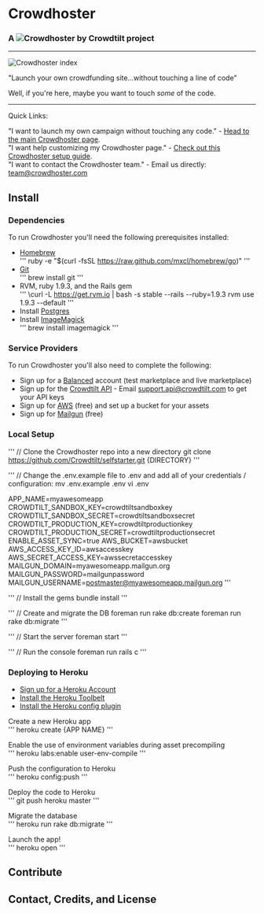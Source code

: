 # Crowdhoster 
### A ![Crowdhoster by Crowdtilt](/assets/by_crowdtilt.png) project
---

![Crowdhoster index](/assets/readmeScreenshot.png)

"Launch your own crowdfunding site...without touching a line of code"

Well, if you're here, maybe you want to touch *some* of the code.

---
Quick Links:

"I want to launch my own campaign without touching any code." - [Head to the main Crowdhoster page](http://crowdhoster.com).      
"I want help customizing my Crowdhoster page." - [Check out this Crowdhoster setup guide](http:crowdhostersetup.herokuapp.com).    
"I want to contact the Crowdhoster team." - Email us directly: [team@crowdhoster.com](mailto:team@crowdhoster.com)

## Install

### Dependencies

To run Crowdhoster you'll need the following prerequisites installed:

* [Homebrew](http://mxcl.github.io/homebrew/)    
'''
ruby -e "$(curl -fsSL https://raw.github.com/mxcl/homebrew/go)"
'''
* [Git](http://git-scm.com/)   
'''
brew install git
'''
* RVM, ruby 1.9.3, and the Rails gem    
'''
\curl -L https://get.rvm.io | bash -s stable --rails --ruby=1.9.3
rvm use 1.9.3 --default
'''
* Install [Postgres](https://devcenter.heroku.com/articles/heroku-postgresql#local-setup)    
* Install [ImageMagick](http://www.imagemagick.org/script/index.php)    
'''
brew install imagemagick
'''

### Service Providers

To run Crowdhoster you'll also need to complete the following:

* Sign up for a [Balanced](https://www.balancedpayments.com/) account (test marketplace and live marketplace)    
* Sign up for the [Crowdtilt API](https://www.crowdtilt.com/learn/developers) - Email [support.api@crowdtilt.com](mailto:support.api@crowdtilt.com) to get your API keys    
* Sign up for [AWS](http://aws.amazon.com/s3/) (free) and set up a bucket for your assets    
* Sign up for [Mailgun](http://www.mailgun.com/) (free)    

### Local Setup

'''
// Clone the Crowdhoster repo into a new directory
git clone https://github.com/Crowdtilt/selfstarter.git {DIRECTORY}
'''

'''
// Change the .env.example file to .env and add all of your credentials / configuration:
mv .env.example .env
vi .env

APP_NAME=myawesomeapp
CROWDTILT_SANDBOX_KEY=crowdtiltsandboxkey
CROWDTILT_SANDBOX_SECRET=crowdtiltsandboxsecret
CROWDTILT_PRODUCTION_KEY=crowdtiltproductionkey
CROWDTILT_PRODUCTION_SECRET=crowdtiltproductionsecret
ENABLE_ASSET_SYNC=true
AWS_BUCKET=awsbucket
AWS_ACCESS_KEY_ID=awsaccesskey
AWS_SECRET_ACCESS_KEY=awssecretaccesskey
MAILGUN_DOMAIN=myawesomeapp.mailgun.org
MAILGUN_PASSWORD=mailgunpassword
MAILGUN_USERNAME=postmaster@myawesomeapp.mailgun.org
'''

'''
// Install the gems
bundle install
'''

'''
// Create and migrate the DB
foreman run rake db:create
foreman run rake db:migrate
'''

'''
// Start the server
foreman start
'''

'''
// Run the console
foreman run rails c
'''

### Deploying to Heroku

* [Sign up for a Heroku Account](https://www.heroku.com/)    
* [Install the Heroku Toolbelt](https://toolbelt.heroku.com/)    
* [Install the Heroku config plugin](https://devcenter.heroku.com/articles/config-vars#using-foreman-and-heroku-config)

Create a new Heroku app    
'''
heroku create {APP NAME}
'''

Enable the use of environment variables during asset precompiling    
'''
heroku labs:enable user-env-compile
'''

Push the configuration to Heroku    
'''
heroku config:push 
'''

Deploy the code to Heroku    
'''
git push heroku master
'''

Migrate the database    
'''
heroku run rake db:migrate
'''

Launch the app!    
'''
heroku open
'''

## Contribute

## Contact, Credits, and License